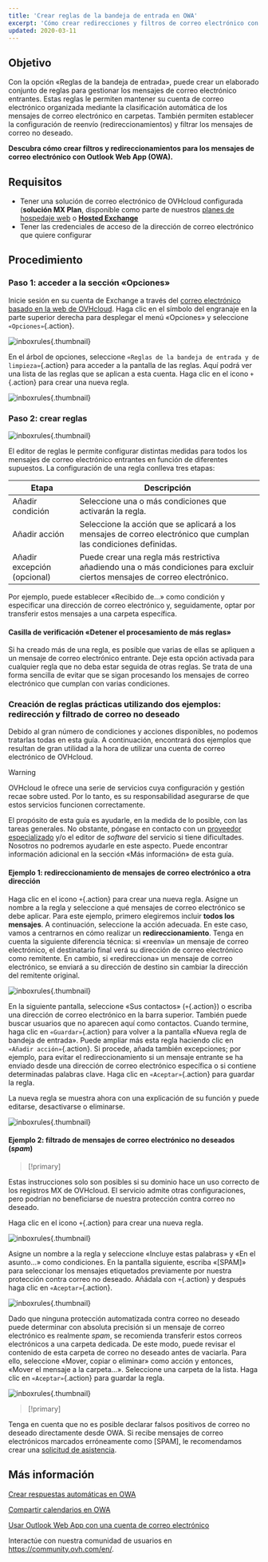 ```yaml
---
title: 'Crear reglas de la bandeja de entrada en OWA'
excerpt: 'Cómo crear redirecciones y filtros de correo electrónico con OWA'
updated: 2020-03-11
---
```


## Objetivo

Con la opción «Reglas de la bandeja de entrada», puede crear un elaborado conjunto de reglas para gestionar los mensajes de correo electrónico entrantes. Estas reglas le permiten mantener su cuenta de correo electrónico organizada mediante la clasificación automática de los mensajes de correo electrónico en carpetas. También permiten establecer la configuración de reenvío (redireccionamientos) y filtrar los mensajes de correo no deseado.

**Descubra cómo crear filtros y redireccionamientos para los mensajes de correo electrónico con Outlook Web App (OWA).**

## Requisitos

- Tener una solución de correo electrónico de OVHcloud configurada (**solución MX Plan**, disponible como parte de nuestros [planes de hospedaje web](https://www.ovhcloud.com/es/web-hosting/) o [**Hosted Exchange**](https://www.ovhcloud.com/es/emails/hosted-exchange/)
- Tener las credenciales de acceso de la dirección de correo electrónico que quiere configurar

## Procedimiento

### Paso 1: acceder a la sección «Opciones»

Inicie sesión en su cuenta de Exchange a través del [correo electrónico basado en la web de OVHcloud](https://www.ovh.com/world/es/mail/). Haga clic en el símbolo del engranaje en la parte superior derecha para desplegar el menú «Opciones» y seleccione `«Opciones»`{.action}.

![inboxrules](images/exchange-rules-step1.png){.thumbnail}

En el árbol de opciones, seleccione `«Reglas de la bandeja de entrada y de limpieza»`{.action} para acceder a la pantalla de las reglas. Aquí podrá ver una lista de las reglas que se aplican a esta cuenta. Haga clic en el icono `+`{.action} para crear una nueva regla.

![inboxrules](images/exchange-rules-step2.png){.thumbnail}

### Paso 2: crear reglas

![inboxrules](images/exchange-rules-step3.png){.thumbnail}

El editor de reglas le permite configurar distintas medidas para todos los mensajes de correo electrónico entrantes en función de diferentes supuestos. La configuración de una regla conlleva tres etapas:

|Etapa|Descripción|
|---|---|
|Añadir condición|Seleccione una o más condiciones que activarán la regla.|
|Añadir acción|Seleccione la acción que se aplicará a los mensajes de correo electrónico que cumplan las condiciones definidas.|
|Añadir excepción (opcional)|Puede crear una regla más restrictiva añadiendo una o más condiciones para excluir ciertos mensajes de correo electrónico.|

Por ejemplo, puede establecer «Recibido de...» como condición y especificar una dirección de correo electrónico y, seguidamente, optar por transferir estos mensajes a una carpeta específica.

#### Casilla de verificación «Detener el procesamiento de más reglas»

Si ha creado más de una regla, es posible que varias de ellas se apliquen a un mensaje de correo electrónico entrante. Deje esta opción activada para cualquier regla que no deba estar seguida de otras reglas. Se trata de una forma sencilla de evitar que se sigan procesando los mensajes de correo electrónico que cumplan con varias condiciones.

### Creación de reglas prácticas utilizando dos ejemplos: redirección y filtrado de correo no deseado 

Debido al gran número de condiciones y acciones disponibles, no podemos tratarlas todas en esta guía. A continuación, encontrará dos ejemplos que resultan de gran utilidad a la hora de utilizar una cuenta de correo electrónico de OVHcloud. 

> [!warning]
>OVHcloud le ofrece una serie de servicios cuya configuración y gestión recae sobre usted. Por lo tanto, es su responsabilidad asegurarse de que estos servicios funcionen correctamente.
>
>El propósito de esta guía es ayudarle, en la medida de lo posible, con las tareas generales. No obstante, póngase en contacto con un [proveedor especializado](https://partner.ovhcloud.com/es/directory/) y/o el editor de <i>software</i> del servicio si tiene dificultades. Nosotros no podremos ayudarle en este aspecto. Puede encontrar información adicional en la sección «Más información» de esta guía.
>

#### Ejemplo 1: redireccionamiento de mensajes de correo electrónico a otra dirección

Haga clic en el icono `+`{.action} para crear una nueva regla. Asigne un nombre a la regla y seleccione a qué mensajes de correo electrónico se debe aplicar. Para este ejemplo, primero elegiremos incluir **todos los mensajes**. A continuación, seleccione la acción adecuada. En este caso, vamos a centrarnos en cómo realizar un **redireccionamiento**. Tenga en cuenta la siguiente diferencia técnica: si «reenvía» un mensaje de correo electrónico, el destinatario final verá su dirección de correo electrónico como remitente. En cambio, si «redirecciona» un mensaje de correo electrónico, se enviará a su dirección de destino sin cambiar la dirección del remitente original. 

![inboxrules](images/exchange-rules-step4.png){.thumbnail}

En la siguiente pantalla, seleccione «Sus contactos» (`+`{.action}) o escriba una dirección de correo electrónico en la barra superior. También puede buscar usuarios que no aparecen aquí como contactos. Cuando termine, haga clic en `«Guardar»`{.action} para volver a la pantalla «Nueva regla de bandeja de entrada». Puede ampliar más esta regla haciendo clic en `«Añadir acción»`{.action}. Si procede, añada también excepciones; por ejemplo, para evitar el redireccionamiento si un mensaje entrante se ha enviado desde una dirección de correo electrónico específica o si contiene determinadas palabras clave. Haga clic en `«Aceptar»`{.action} para guardar la regla.

La nueva regla se muestra ahora con una explicación de su función y puede editarse, desactivarse o eliminarse.

![inboxrules](images/redirection_rulebis.gif){.thumbnail}

#### Ejemplo 2: filtrado de mensajes de correo electrónico no deseados (<i>spam</i>)

> [!primary]
>
Estas instrucciones solo son posibles si su dominio hace un uso correcto de los registros MX de OVHcloud. El servicio admite otras configuraciones, pero podrían no beneficiarse de nuestra protección contra correo no deseado.
>

Haga clic en el icono `+`{.action} para crear una nueva regla.

![inboxrules](images/exchange-rules-step7.png){.thumbnail}

Asigne un nombre a la regla y seleccione «Incluye estas palabras» y «En el asunto...» como condiciones. En la pantalla siguiente, escriba «\[SPAM]» para seleccionar los mensajes etiquetados previamente por nuestra protección contra correo no deseado. Añádala con `+`{.action} y después haga clic en `«Aceptar»`{.action}.

![inboxrules](images/exchange-rules-step8.png){.thumbnail}

Dado que ninguna protección automatizada contra correo no deseado puede determinar con absoluta precisión si un mensaje de correo electrónico es realmente <i>spam</i>, se recomienda transferir estos correos electrónicos a una carpeta dedicada. De este modo, puede revisar el contenido de esta carpeta de correo no deseado antes de vaciarla. Para ello, seleccione «Mover, copiar o eliminar» como acción y entonces, «Mover el mensaje a la carpeta...». Seleccione una carpeta de la lista. Haga clic en `«Aceptar»`{.action} para guardar la regla.

![inboxrules](images/exchange-rules-step9_2.png){.thumbnail}

> [!primary]
>
Tenga en cuenta que no es posible declarar falsos positivos de correo no deseado directamente desde OWA. Si recibe mensajes de correo electrónicos marcados erróneamente como \[SPAM], le recomendamos crear una [solicitud de asistencia](https://help.ovhcloud.com/csm?id=csm_get_help).  
>

## Más información

[Crear respuestas automáticas en OWA](/pages/web_cloud/email_and_collaborative_solutions/using_the_outlook_web_app_webmail/owa_automatic_replies)

[Compartir calendarios en OWA](/pages/web_cloud/email_and_collaborative_solutions/using_the_outlook_web_app_webmail/owa_calendar_sharing)

[Usar Outlook Web App con una cuenta de correo electrónico](/pages/web_cloud/email_and_collaborative_solutions/using_the_outlook_web_app_webmail/email_owa)

Interactúe con nuestra comunidad de usuarios en <https://community.ovh.com/en/>.